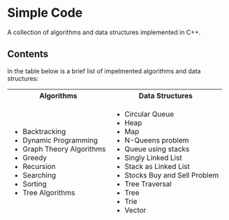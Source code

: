 Simple Code
===========

A collection of algorithms and data structures implemented in C++.


## Contents

In the table below is a brief list of impelmented algorithms and data structures:
<table>
<thead>
<tr>
<th>
Algorithms
</th>
<th>
Data Structures
</th>
</tr>
<tr>
<td>
<ul>
<li>Backtracking</li>
<li>Dynamic Programming</li>
<li>Graph Theory Algorithms</li>
<li>Greedy</li>
<li>Recursion</li>
<li>Searching</li>
<li>Sorting</li>
<li>Tree Algorithms</li>
</ul>
</td>
<td>
<ul>
<li>Circular Queue</li>
<li>Heap</li>
<li>Map</li>
<li>N-Queens problem</li>
<li>Queue using stacks</li>
<li>Singly Linked List</li>
<li>Stack as Linked List</li>
<li>Stocks Buy and Sell Problem</li>
<li>Tree Traversal</li>
<li>Tree</li>
<li>Trie</li>
<li>Vector</li>
</tr>
</thead>


</table>